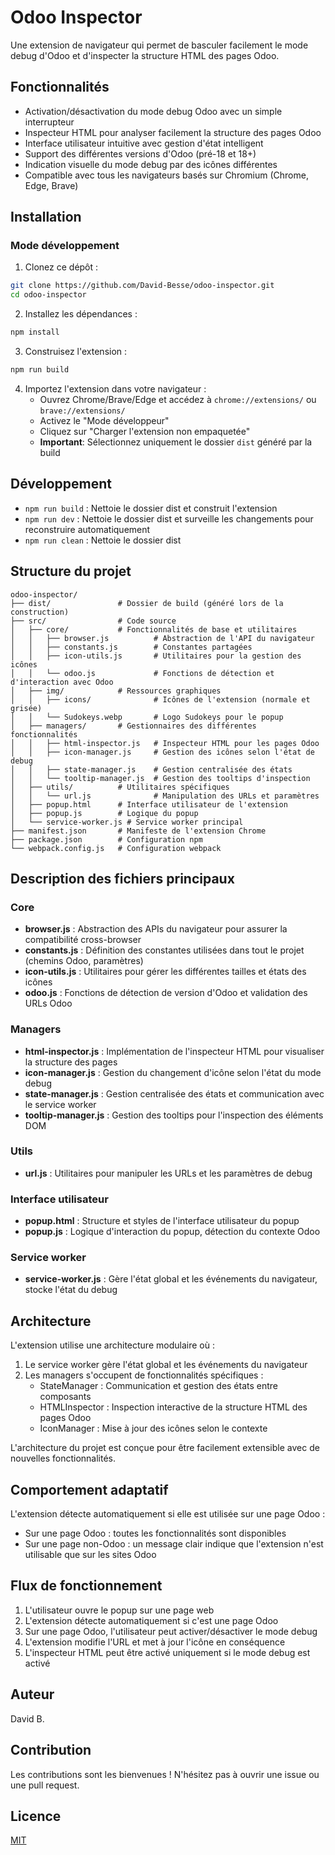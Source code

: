 # Odoo Inspector

Une extension de navigateur qui permet de basculer facilement le mode debug d'Odoo et d'inspecter la structure HTML des pages Odoo.

## Fonctionnalités

- Activation/désactivation du mode debug Odoo avec un simple interrupteur
- Inspecteur HTML pour analyser facilement la structure des pages Odoo
- Interface utilisateur intuitive avec gestion d'état intelligent
- Support des différentes versions d'Odoo (pré-18 et 18+)
- Indication visuelle du mode debug par des icônes différentes
- Compatible avec tous les navigateurs basés sur Chromium (Chrome, Edge, Brave)

## Installation

### Mode développement

1. Clonez ce dépôt :
```bash
git clone https://github.com/David-Besse/odoo-inspector.git
cd odoo-inspector
```

2. Installez les dépendances :
```bash
npm install
```

3. Construisez l'extension :
```bash
npm run build
```

4. Importez l'extension dans votre navigateur :
   - Ouvrez Chrome/Brave/Edge et accédez à `chrome://extensions/` ou `brave://extensions/`
   - Activez le "Mode développeur"
   - Cliquez sur "Charger l'extension non empaquetée"
   - **Important**: Sélectionnez uniquement le dossier `dist` généré par la build

## Développement

- `npm run build` : Nettoie le dossier dist et construit l'extension
- `npm run dev` : Nettoie le dossier dist et surveille les changements pour reconstruire automatiquement
- `npm run clean` : Nettoie le dossier dist

## Structure du projet

```
odoo-inspector/
├── dist/               # Dossier de build (généré lors de la construction)
├── src/                # Code source
│   ├── core/           # Fonctionnalités de base et utilitaires
│   │   ├── browser.js          # Abstraction de l'API du navigateur
│   │   ├── constants.js        # Constantes partagées
│   │   ├── icon-utils.js       # Utilitaires pour la gestion des icônes
│   │   └── odoo.js             # Fonctions de détection et d'interaction avec Odoo
│   ├── img/            # Ressources graphiques
│   │   ├── icons/              # Icônes de l'extension (normale et grisée)
│   │   └── Sudokeys.webp       # Logo Sudokeys pour le popup
│   ├── managers/       # Gestionnaires des différentes fonctionnalités
│   │   ├── html-inspector.js   # Inspecteur HTML pour les pages Odoo
│   │   ├── icon-manager.js     # Gestion des icônes selon l'état de debug
│   │   ├── state-manager.js    # Gestion centralisée des états
│   │   └── tooltip-manager.js  # Gestion des tooltips d'inspection
│   ├── utils/          # Utilitaires spécifiques
│   │   └── url.js              # Manipulation des URLs et paramètres
│   ├── popup.html      # Interface utilisateur de l'extension
│   ├── popup.js        # Logique du popup
│   └── service-worker.js # Service worker principal
├── manifest.json       # Manifeste de l'extension Chrome
├── package.json        # Configuration npm
└── webpack.config.js   # Configuration webpack
```

## Description des fichiers principaux

### Core

- **browser.js** : Abstraction des APIs du navigateur pour assurer la compatibilité cross-browser
- **constants.js** : Définition des constantes utilisées dans tout le projet (chemins Odoo, paramètres)
- **icon-utils.js** : Utilitaires pour gérer les différentes tailles et états des icônes
- **odoo.js** : Fonctions de détection de version d'Odoo et validation des URLs Odoo

### Managers

- **html-inspector.js** : Implémentation de l'inspecteur HTML pour visualiser la structure des pages
- **icon-manager.js** : Gestion du changement d'icône selon l'état du mode debug
- **state-manager.js** : Gestion centralisée des états et communication avec le service worker
- **tooltip-manager.js** : Gestion des tooltips pour l'inspection des éléments DOM

### Utils

- **url.js** : Utilitaires pour manipuler les URLs et les paramètres de debug

### Interface utilisateur

- **popup.html** : Structure et styles de l'interface utilisateur du popup
- **popup.js** : Logique d'interaction du popup, détection du contexte Odoo

### Service worker

- **service-worker.js** : Gère l'état global et les événements du navigateur, stocke l'état du debug

## Architecture

L'extension utilise une architecture modulaire où :

1. Le service worker gère l'état global et les événements du navigateur
2. Les managers s'occupent de fonctionnalités spécifiques :
   - StateManager : Communication et gestion des états entre composants
   - HTMLInspector : Inspection interactive de la structure HTML des pages Odoo
   - IconManager : Mise à jour des icônes selon le contexte

L'architecture du projet est conçue pour être facilement extensible avec de nouvelles fonctionnalités.

## Comportement adaptatif

L'extension détecte automatiquement si elle est utilisée sur une page Odoo :
- Sur une page Odoo : toutes les fonctionnalités sont disponibles
- Sur une page non-Odoo : un message clair indique que l'extension n'est utilisable que sur les sites Odoo

## Flux de fonctionnement

1. L'utilisateur ouvre le popup sur une page web
2. L'extension détecte automatiquement si c'est une page Odoo
3. Sur une page Odoo, l'utilisateur peut activer/désactiver le mode debug
4. L'extension modifie l'URL et met à jour l'icône en conséquence
5. L'inspecteur HTML peut être activé uniquement si le mode debug est activé

## Auteur

David B.

## Contribution

Les contributions sont les bienvenues ! N'hésitez pas à ouvrir une issue ou une pull request.

## Licence

[MIT](LICENSE) 